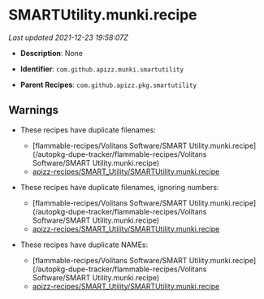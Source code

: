# SMARTUtility.munki.recipe

_Last updated 2021-12-23 19:58:07Z_

- **Description**: None

- **Identifier**: `com.github.apizz.munki.smartutility`

- **Parent Recipes**: `com.github.apizz.pkg.smartutility`

## Warnings

- These recipes have duplicate filenames:
    - [flammable-recipes/Volitans Software/SMART Utility.munki.recipe](/autopkg-dupe-tracker/flammable-recipes/Volitans Software/SMART Utility.munki.recipe)
    - [apizz-recipes/SMART_Utility/SMARTUtility.munki.recipe](/autopkg-dupe-tracker/apizz-recipes/SMART_Utility/SMARTUtility.munki.recipe)

- These recipes have duplicate filenames, ignoring numbers:
    - [flammable-recipes/Volitans Software/SMART Utility.munki.recipe](/autopkg-dupe-tracker/flammable-recipes/Volitans Software/SMART Utility.munki.recipe)
    - [apizz-recipes/SMART_Utility/SMARTUtility.munki.recipe](/autopkg-dupe-tracker/apizz-recipes/SMART_Utility/SMARTUtility.munki.recipe)

- These recipes have duplicate NAMEs:
    - [flammable-recipes/Volitans Software/SMART Utility.munki.recipe](/autopkg-dupe-tracker/flammable-recipes/Volitans Software/SMART Utility.munki.recipe)
    - [apizz-recipes/SMART_Utility/SMARTUtility.munki.recipe](/autopkg-dupe-tracker/apizz-recipes/SMART_Utility/SMARTUtility.munki.recipe)